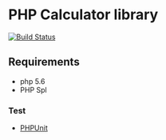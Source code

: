 # PHP Calculator library
[![Build Status](https://travis-ci.org/pawel-damasiewicz/php-calculator.svg?branch=master)](https://travis-ci.org/pawel-damasiewicz/php-calculator)

## Requirements
 - php 5.6
 - PHP Spl

### Test
 - [PHPUnit](https://phpunit.de/getting-started.html "PHPUnit")
